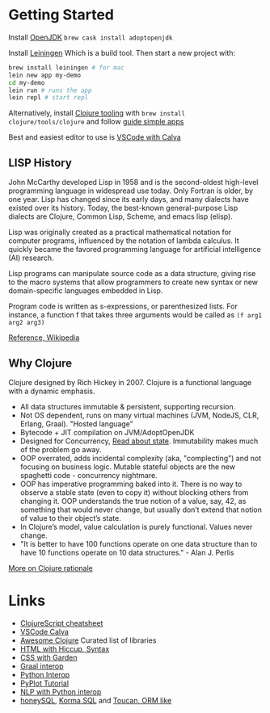 

# Getting Started

Install [OpenJDK](https://github.com/AdoptOpenJDK/homebrew-openjdk) `brew cask install adoptopenjdk`

Install [Leiningen](https://leiningen.org/) Which is a build tool. Then start a
new project with:

``` sh
brew install leiningen # for mac
lein new app my-demo
cd my-demo
lein run # runs the app
lein repl # start repl
```

Alternatively, install [Clojure
tooling](https://clojure.org/guides/getting_started) with 
`brew install clojure/tools/clojure`
and follow [guide simple apps](https://clojure.org/guides/deps_and_cli)

Best and easiest editor to use is [VSCode with Calva](https://marketplace.visualstudio.com/items?itemName=betterthantomorrow.calva)


## LISP History
John McCarthy developed Lisp in 1958 and is the second-oldest high-level programming
language in widespread use today. Only Fortran is older, by one year.
Lisp has changed since its early days, and many dialects have existed over its
history. Today, the best-known general-purpose Lisp dialects are Clojure, Common
Lisp, Scheme, and emacs lisp (elisp).

Lisp was originally created as a practical mathematical notation for computer
programs, influenced by the notation of lambda calculus. It quickly became the
favored programming language for artificial intelligence (AI) research. 

Lisp programs can manipulate source code as a data structure, giving rise to the
macro systems that allow programmers to create new syntax or new domain-specific
languages embedded in Lisp.

Program code is written as s-expressions, or
parenthesized lists.  For instance, a function f that takes three arguments
would be called as `(f arg1 arg2 arg3)`

[Reference, Wikipedia](https://en.wikipedia.org/wiki/Lisp_(programming_language))

## Why Clojure

Clojure designed by	Rich Hickey in 2007. Clojure is a functional language with a dynamic emphasis.

* All data structures immutable & persistent, supporting recursion.
* Not OS dependent, runs on many virtual machines (JVM, NodeJS, CLR, Erlang,
  Graal). "Hosted language"
* Bytecode + JIT compilation on JVM/AdoptOpenJDK
* Designed for Concurrency, [Read about state](https://clojure.org/about/state). Immutability makes much of the problem go away.
* OOP overrated, adds incidental complexity (aka, "complecting") and not
  focusing on business logic. Mutable stateful objects are the new spaghetti
  code - concurrency nightmare.
* OOP has imperative programming baked into it. There is no way to observe a
  stable state (even to copy it) without blocking others from changing
  it. OOP understands the true notion of a value, say, 42, as something that
  would never change, but usually don’t extend that notion of value to their
  object’s state.
* In Clojure’s model, value calculation is purely functional. Values never change.
* "It is better to have 100 functions operate on one data structure than to have
  10 functions operate on 10 data structures." - Alan J. Perlis


[More on Clojure rationale](https://clojure.org/about/rationale)


# Links
* [ClojureScript cheatsheet](https://cljs.info/cheatsheet/)
* [VSCode Calva](https://marketplace.visualstudio.com/items?itemName=betterthantomorrow.calva)
* [Awesome Clojure](https://github.com/razum2um/awesome-clojure) Curated list of
  libraries
* [HTML with Hiccup, Syntax](https://github.com/weavejester/hiccup/wiki/Syntax)
* [CSS with Garden](https://github.com/noprompt/garden#syntax)
* [Graal interop](http://gigasquidsoftware.com/blog/2017/10/22/embedded-interop-between-clojure-r-and-python-with-graalvm/)
* [Python Interop](https://github.com/clj-python/libpython-clj)
* [PyPlot Tutorial](http://gigasquidsoftware.com/blog/2020/01/18/parens-for-pyplot/)
* [NLP with Python interop](http://gigasquidsoftware.com/blog/2020/01/24/clojure-interop-with-python-nlp-libraries/)
* [honeySQL](https://github.com/jkk/honeysql), [Korma SQL](https://github.com/korma/Korma) and [Toucan, ORM like](https://github.com/metabase/toucan)
